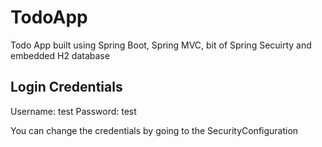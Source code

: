 # TodoApp
Todo App built using Spring Boot, Spring MVC, bit of Spring Secuirty and embedded H2 database

## Login Credentials
Username: test
Password: test

You can change the credentials by going to the SecurityConfiguration
